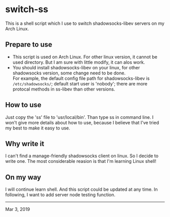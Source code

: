 # switch-ss
This is a shell script which I use to switch shadowsocks-libev servers on my Arch Linux.
## Prepare to use
- This script is used on Arch Linux. For other linux version, it cannot be used directory. But I am sure with little modify, it can alos work.
- You should install shadowsocks-libev on your linux, for other shadowsocks version, some change need to be done.     
For example, the default config file path for shadowsocks-libev is `/etc/shadowsocks/`; default start user is 'nobody'; there are more protocal methods in ss-libev than other versions.
## How to use
Just copy the 'ss' file to 'usr/local/bin'. Than type ss in command line. I won't give more details about how to use, because I believe that I've tried my best to make it easy to use.
## Why write it
I can't find a manage-friendly shadowsocks client on linux. So I decide to write one. The most considerable reasion is that I'm learning Linux shell!
## On my way
I will continue learn shell. And this script could be updated at any time. In following, I want to add server node testing function.

--- 
Mar 3, 2019